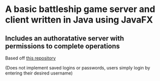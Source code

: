 # A basic battleship game server and client written in Java using JavaFX

## Includes an authoratative server with permissions to complete operations

Based off [this repository](https://github.com/YanniSperon/Battleship)

(Does not implement saved logins or passwords, users simply login by entering their desired username)